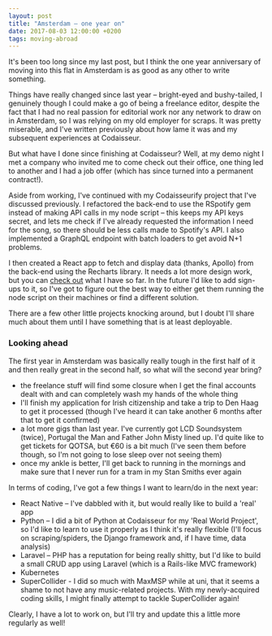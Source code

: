 ```yaml
---
layout: post
title: "Amsterdam – one year on"
date: 2017-08-03 12:00:00 +0200
tags: moving-abroad
---
```


It's been too long since my last post, but I think the one year anniversary of moving into this flat in Amsterdam is as good as any other to write something.

<!--more-->

Things have really changed since last year – bright-eyed and bushy-tailed, I genuinely though I could make a go of being a freelance editor, despite the fact that I had no real passion for editorial work nor any network to draw on in Amsterdam, so I was relying on my old employer for scraps. It was pretty miserable, and I've written previously about how lame it was and my subsequent experiences at Codaisseur.

But what have I done since finishing at Codaisseur? Well, at my demo night I met a company who invited me to come check out their office, one thing led to another and I had a job offer (which has since turned into a permanent contract!).

Aside from working, I've continued with my Codaisseurify project that I've discussed previously. I refactored the back-end to use the RSpotify gem instead of making API calls in my node script – this keeps my API keys secret, and lets me check if I've already requested the information I need for the song, so there should be less calls made to Spotify's API. I also implemented a GraphQL endpoint with batch loaders to get avoid N+1 problems.

I then created a React app to fetch and display data (thanks, Apollo) from the back-end using the Recharts library. It needs a lot more design work, but you can [check out][0] what I have so far. In the future I'd like to add sign-ups to it, so I've got to figure out the best way to either get them running the node script on their machines or find a different solution.

There are a few other little projects knocking around, but I doubt I'll share much about them until I have something that is at least deployable.

### Looking ahead

The first year in Amsterdam was basically really tough in the first half of it and then really great in the second half, so what will the second year bring?

- the freelance stuff will find some closure when I get the final accounts dealt with and can completely wash my hands of the whole thing
- I'll finish my application for Irish citizenship and take a trip to Den Haag to get it processed (though I've heard it can take another 6 months after that to get it confirmed)
- a lot more gigs than last year. I've currently got LCD Soundsystem (twice), Portugal the Man and Father John Misty lined up. I'd quite like to get tickets for QOTSA, but €60 is a bit much (I've seen them before though, so I'm not going to lose sleep over not seeing them)
- once my ankle is better, I'll get back to running in the mornings and make sure that I never run for a tram in my Stan Smiths ever again

In terms of coding, I've got a few things I want to learn/do in the next year:

- React Native – I've dabbled with it, but would really like to build a 'real' app
- Python – I did a bit of Python at Codaisseur for my 'Real World Project', so I'd like to learn to use it properly as I think it's really flexible (I'll focus on scraping/spiders, the Django framework and, if I have time, data analysis)
- Laravel – PHP has a reputation for being really shitty, but I'd like to build a small CRUD app using Laravel (which is a Rails-like MVC framework)
- Kubernetes
- SuperCollider - I did so much with MaxMSP while at uni, that it seems a shame to not have any music-related projects. With my newly-acquired coding skills, I might finally attempt to tackle SuperCollider again!

Clearly, I have a lot to work on, but I'll try and update this a little more regularly as well!

[0]: https://music-visualizr.leefreeman.xyz/
